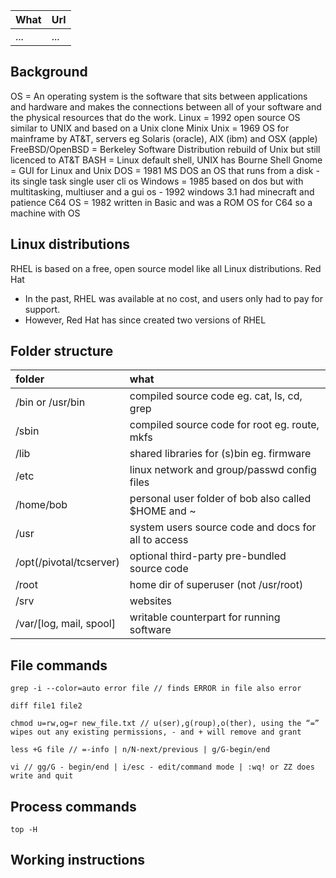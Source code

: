 | What        | Url                                                                                                                            |
|-------------|--------------------------------------------------------------------------------------------------------------------------------|
| ...         | ...                                                                                                                            | 

## Background
OS = An operating system is the software that sits between applications and hardware and makes the connections between all of your software and the physical resources that do the work.
Linux = 1992 open source OS similar to UNIX and based on a Unix clone Minix
Unix = 1969 OS for mainframe by AT&T, servers eg Solaris (oracle), AIX (ibm) and OSX (apple)
FreeBSD/OpenBSD = Berkeley Software Distribution rebuild of Unix but still licenced to AT&T
BASH = Linux default shell, UNIX has Bourne Shell
Gnome = GUI for Linux and Unix
DOS = 1981 MS DOS an OS that runs from a disk - its single task single user cli os
Windows = 1985 based on dos but with multitasking, multiuser and a gui os - 1992 windows 3.1 had minecraft and patience
C64 OS = 1982 written in Basic and was a ROM OS for C64 so a machine with OS

## Linux distributions
RHEL is based on a free, open source model like all Linux distributions. Red Hat 
- In the past, RHEL was available at no cost, and users only had to pay for support.
-  However, Red Hat has since created two versions of RHEL

## Folder structure
| folder                  | what                                                |
|:------------------------|:----------------------------------------------------|
| /bin or /usr/bin        | compiled source code eg. cat, ls, cd, grep          |
| /sbin                   | compiled source code for root eg. route, mkfs       |                  
| /lib                    | shared libraries for (s)bin eg. firmware            | 
| /etc                    | linux network and group/passwd config files         |
| /home/bob               | personal user folder of bob also called $HOME and ~ |
| /usr                    | system users source code and docs for all to access |
| /opt(/pivotal/tcserver) | optional third-party pre-bundled source code        |
| /root                   | home dir of superuser (not /usr/root)               |
| /srv                    | websites                                            |
| /var/[log, mail, spool] | writable counterpart for running software           |

## File commands
`grep -i --color=auto error file // finds ERROR in file also error` 

`diff file1 file2`

`chmod u=rw,og=r new_file.txt // u(ser),g(roup),o(ther), using the “=” wipes out any existing permissions, - and + will remove and grant`

`less +G file // =-info | n/N-next/previous | g/G-begin/end`

`vi // gg/G - begin/end | i/esc - edit/command mode | :wq! or ZZ does write and quit`

## Process commands
`top -H`

## Working instructions
